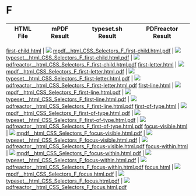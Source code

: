
# F
HTML File | mPDF Result | typeset.sh Result | PDFreactor Result
------------ | ------------- | ------------- | -------------

[first-child.html](/html/CSS%20Selectors/F/first-child.html) | ![](result/mpdf__html_CSS_Selectors_F_first-child.html.png) [mpdf__html_CSS_Selectors_F_first-child.html.pdf](result/mpdf__html_CSS_Selectors_F_first-child.html.pdf) | ![](result/typeset__html_CSS_Selectors_F_first-child.html.png) [typeset__html_CSS_Selectors_F_first-child.html.pdf](result/typeset__html_CSS_Selectors_F_first-child.html.pdf) | ![](result/pdfreactor__html_CSS_Selectors_F_first-child.html.png) [pdfreactor__html_CSS_Selectors_F_first-child.html.pdf](result/pdfreactor__html_CSS_Selectors_F_first-child.html.pdf)
[first-letter.html](/html/CSS%20Selectors/F/first-letter.html) | ![](result/mpdf__html_CSS_Selectors_F_first-letter.html.png) [mpdf__html_CSS_Selectors_F_first-letter.html.pdf](result/mpdf__html_CSS_Selectors_F_first-letter.html.pdf) | ![](result/typeset__html_CSS_Selectors_F_first-letter.html.png) [typeset__html_CSS_Selectors_F_first-letter.html.pdf](result/typeset__html_CSS_Selectors_F_first-letter.html.pdf) | ![](result/pdfreactor__html_CSS_Selectors_F_first-letter.html.png) [pdfreactor__html_CSS_Selectors_F_first-letter.html.pdf](result/pdfreactor__html_CSS_Selectors_F_first-letter.html.pdf)
[first-line.html](/html/CSS%20Selectors/F/first-line.html) | ![](result/mpdf__html_CSS_Selectors_F_first-line.html.png) [mpdf__html_CSS_Selectors_F_first-line.html.pdf](result/mpdf__html_CSS_Selectors_F_first-line.html.pdf) | ![](result/typeset__html_CSS_Selectors_F_first-line.html.png) [typeset__html_CSS_Selectors_F_first-line.html.pdf](result/typeset__html_CSS_Selectors_F_first-line.html.pdf) | ![](result/pdfreactor__html_CSS_Selectors_F_first-line.html.png) [pdfreactor__html_CSS_Selectors_F_first-line.html.pdf](result/pdfreactor__html_CSS_Selectors_F_first-line.html.pdf)
[first-of-type.html](/html/CSS%20Selectors/F/first-of-type.html) | ![](result/mpdf__html_CSS_Selectors_F_first-of-type.html.png) [mpdf__html_CSS_Selectors_F_first-of-type.html.pdf](result/mpdf__html_CSS_Selectors_F_first-of-type.html.pdf) | ![](result/typeset__html_CSS_Selectors_F_first-of-type.html.png) [typeset__html_CSS_Selectors_F_first-of-type.html.pdf](result/typeset__html_CSS_Selectors_F_first-of-type.html.pdf) | ![](result/pdfreactor__html_CSS_Selectors_F_first-of-type.html.png) [pdfreactor__html_CSS_Selectors_F_first-of-type.html.pdf](result/pdfreactor__html_CSS_Selectors_F_first-of-type.html.pdf)
[focus-visible.html](/html/CSS%20Selectors/F/focus-visible.html) | ![](result/mpdf__html_CSS_Selectors_F_focus-visible.html.png) [mpdf__html_CSS_Selectors_F_focus-visible.html.pdf](result/mpdf__html_CSS_Selectors_F_focus-visible.html.pdf) | ![](result/typeset__html_CSS_Selectors_F_focus-visible.html.png) [typeset__html_CSS_Selectors_F_focus-visible.html.pdf](result/typeset__html_CSS_Selectors_F_focus-visible.html.pdf) | ![](result/pdfreactor__html_CSS_Selectors_F_focus-visible.html.png) [pdfreactor__html_CSS_Selectors_F_focus-visible.html.pdf](result/pdfreactor__html_CSS_Selectors_F_focus-visible.html.pdf)
[focus-within.html](/html/CSS%20Selectors/F/focus-within.html) | ![](result/mpdf__html_CSS_Selectors_F_focus-within.html.png) [mpdf__html_CSS_Selectors_F_focus-within.html.pdf](result/mpdf__html_CSS_Selectors_F_focus-within.html.pdf) | ![](result/typeset__html_CSS_Selectors_F_focus-within.html.png) [typeset__html_CSS_Selectors_F_focus-within.html.pdf](result/typeset__html_CSS_Selectors_F_focus-within.html.pdf) | ![](result/pdfreactor__html_CSS_Selectors_F_focus-within.html.png) [pdfreactor__html_CSS_Selectors_F_focus-within.html.pdf](result/pdfreactor__html_CSS_Selectors_F_focus-within.html.pdf)
[focus.html](/html/CSS%20Selectors/F/focus.html) | ![](result/mpdf__html_CSS_Selectors_F_focus.html.png) [mpdf__html_CSS_Selectors_F_focus.html.pdf](result/mpdf__html_CSS_Selectors_F_focus.html.pdf) | ![](result/typeset__html_CSS_Selectors_F_focus.html.png) [typeset__html_CSS_Selectors_F_focus.html.pdf](result/typeset__html_CSS_Selectors_F_focus.html.pdf) | ![](result/pdfreactor__html_CSS_Selectors_F_focus.html.png) [pdfreactor__html_CSS_Selectors_F_focus.html.pdf](result/pdfreactor__html_CSS_Selectors_F_focus.html.pdf)
